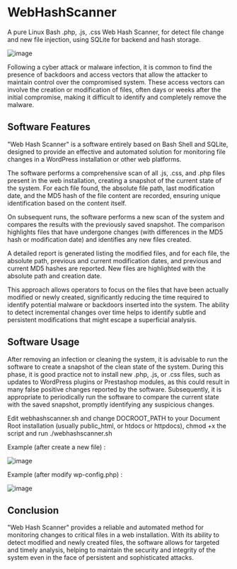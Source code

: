 # WebHashScanner
A pure Linux Bash .php, .js, .css  Web Hash Scanner, for detect file change and new file injection, using SQLite for backend and hash storage.

![image](https://github.com/MarcoMarcoaldi/WebHashScanner/assets/113010551/52d239bf-098a-4e18-893b-a1e3f475315a)

Following a cyber attack or malware infection, it is common to find the presence of backdoors and access vectors that allow the attacker to maintain control over the compromised system. These access vectors can involve the creation or modification of files, often days or weeks after the initial compromise, making it difficult to identify and completely remove the malware.

## Software Features
"Web Hash Scanner" is a software entirely based on Bash Shell and SQLite, designed to provide an effective and automated solution for monitoring file changes in a WordPress installation or other web platforms.

The software performs a comprehensive scan of all .js, .css, and .php files present in the web installation, creating a snapshot of the current state of the system. For each file found, the absolute file path, last modification date, and the MD5 hash of the file content are recorded, ensuring unique identification based on the content itself.

On subsequent runs, the software performs a new scan of the system and compares the results with the previously saved snapshot. The comparison highlights files that have undergone changes (with differences in the MD5 hash or modification date) and identifies any new files created.

A detailed report is generated listing the modified files, and for each file, the absolute path, previous and current modification dates, and previous and current MD5 hashes are reported. New files are highlighted with the absolute path and creation date.

This approach allows operators to focus on the files that have been actually modified or newly created, significantly reducing the time required to identify potential malware or backdoors inserted into the system. The ability to detect incremental changes over time helps to identify subtle and persistent modifications that might escape a superficial analysis.

## Software Usage
After removing an infection or cleaning the system, it is advisable to run the software to create a snapshot of the clean state of the system. During this phase, it is good practice not to install new .php, .js, or .css files, such as updates to WordPress plugins or Prestashop modules, as this could result in many false positive changes reported by the software. Subsequently, it is appropriate to periodically run the software to compare the current state with the saved snapshot, promptly identifying any suspicious changes.

Edit webhashscanner.sh and change DOCROOT_PATH to your Document Root installation (usually public_html, or htdocs or httpdocs), chmod +x the script and run ./webhashscanner.sh

Example (after create a new file) :

![image](https://github.com/MarcoMarcoaldi/WebHashScanner/assets/113010551/b85ac08e-7a5a-4ec3-8137-8911cc812fc1)

Example (after modify wp-config.php) :

![image](https://github.com/MarcoMarcoaldi/WebHashScanner/assets/113010551/79af9720-6af8-496a-8023-3597607d437a)


## Conclusion
"Web Hash Scanner" provides a reliable and automated method for monitoring changes to critical files in a web installation. With its ability to detect modified and newly created files, the software allows for targeted and timely analysis, helping to maintain the security and integrity of the system even in the face of persistent and sophisticated attacks.

